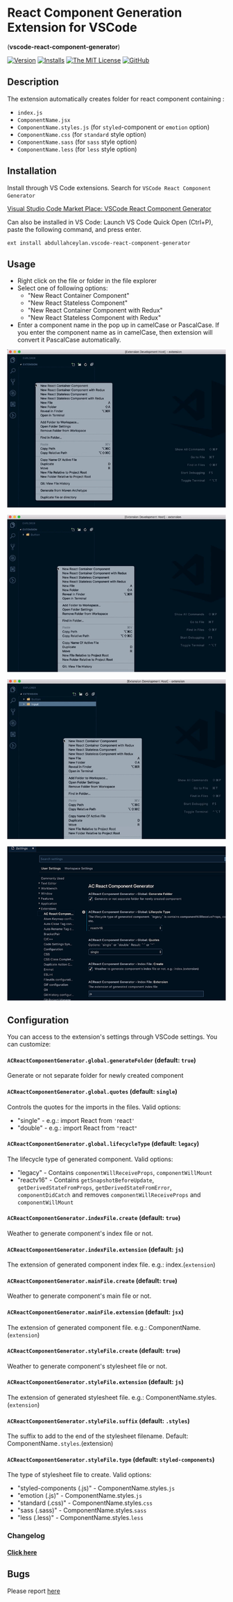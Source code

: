 # React Component Generation Extension for VSCode
(**vscode-react-component-generator**)

[![Version](https://vsmarketplacebadge.apphb.com/version/abdullahceylan.vscode-react-component-generator.svg)](https://marketplace.visualstudio.com/items?itemName=abdullahceylan.vscode-react-component-generator)
[![Installs](https://vsmarketplacebadge.apphb.com/installs/abdullahceylan.vscode-react-component-generator.svg)](https://marketplace.visualstudio.com/items?itemName=abdullahceylan.vscode-react-component-generator)
[![The MIT License](https://flat.badgen.net/badge/license/MIT/orange)](http://opensource.org/licenses/MIT)
[![GitHub](https://flat.badgen.net/github/release/abdullahceylan/vscode-react-component-generator)](https://github.com/abdullahceylan/vscode-react-component-generator/releases)

## Description
The extension automatically creates folder for react component containing :
- `index.js`
- `ComponentName.jsx`
- `ComponentName.styles.js` (for `styled`-component or `emotion` option)
- `ComponentName.css` (for `standard` style option)
- `ComponentName.sass` (for `sass` style option)
- `ComponentName.less` (for `less` style option)

## Installation

Install through VS Code extensions. Search for `VSCode React Component Generator`

[Visual Studio Code Market Place: VSCode React Component Generator](https://marketplace.visualstudio.com/items?itemName=abdullahceylan.vscode-react-component-generator)

Can also be installed in VS Code: Launch VS Code Quick Open (Ctrl+P), paste the following command, and press enter.

```
ext install abdullahceylan.vscode-react-component-generator
```

## Usage

- Right click on the file or folder in the file explorer
- Select one of following options:
    - "New React Container Component"
    - "New React Stateless Component"
    - "New React Container Component with Redux"
    - "New React Stateless Component with Redux"
- Enter a component name in the pop up in camelCase or PascalCase. If you enter the component name as in camelCase, then extension will convert it PascalCase automatically.

![Container component](assets/images/vscode-1.gif)

![Basic component](assets/images/vscode-2.gif)

![Container component with redux](assets/images/vscode-3.gif)

![Extension settings](assets/images/vscode-settings.png)

## Configuration
You can access to the extension's settings through VSCode settings. You can customize:


#### `ACReactComponentGenerator.global.generateFolder` (default: `true`)
Generate or not separate folder for newly created component

#### `ACReactComponentGenerator.global.quotes` (default: `single`)
Controls the quotes for the imports in the files. Valid options:
 - "single" - e.g.: import React from `'`react`'`
 - "double"  - e.g.: import React from `"`react`"`
  
#### `ACReactComponentGenerator.global.lifecycleType` (default: `legacy`)
The lifecycle type of generated component. Valid options:
 - "legacy" - Contains `componentWillReceiveProps`, `componentWillMount`
 - "reactv16"  - Contains `getSnapshotBeforeUpdate`, `getDerivedStateFromProps`, `getDerivedStateFromError`, `componentDidCatch` and removes `componentWillReceiveProps` and `componentWillMount`

#### `ACReactComponentGenerator.indexFile.create` (default: `true`)
Weather to generate component's index file or not.

#### `ACReactComponentGenerator.indexFile.extension` (default: `js`)
The extension of generated component index file. e.g.: index.(`extension`)

#### `ACReactComponentGenerator.mainFile.create` (default: `true`)
Weather to generate component's main file or not.

#### `ACReactComponentGenerator.mainFile.extension` (default: `jsx`)
The extension of generated component file. e.g.: ComponentName.(`extension`)

#### `ACReactComponentGenerator.styleFile.create` (default: `true`)
Weather to generate component's stylesheet file or not.

#### `ACReactComponentGenerator.styleFile.extension` (default: `js`)
The extension of generated stylesheet file. e.g.: ComponentName.styles.(`extension`)

#### `ACReactComponentGenerator.styleFile.suffix` (default: `.styles`)
The suffix to add to the end of the stylesheet filename. Default: ComponentName`.styles`.(extension)

#### `ACReactComponentGenerator.styleFile.type` (default: `styled-components`)
The type of stylesheet file to create. Valid options:
- "styled-components (.js)" - ComponentName.styles.`js`
- "emotion (.js)" - ComponentName.styles.`js`
- "standard (.css)" - ComponentName.styles.`css`
- "sass (.sass)" - ComponentName.styles.`sass`
- "less (.less)" - ComponentName.styles.`less`

### Changelog

#### [Click here](CHANGELOG.md)

## Bugs

Please report [here](https://github.com/abdullahceylan/vscode-react-component-generator/issues)
